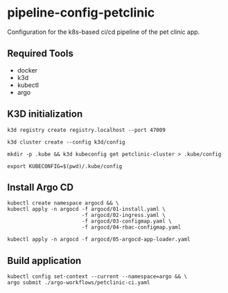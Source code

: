 # pipeline-config-petclinic

Configuration for the k8s-based ci/cd pipeline of the pet clinic app.

## Required Tools

* docker
* k3d
* kubectl 
* argo

## K3D initialization

`k3d registry create registry.localhost --port 47009`

`k3d cluster create --config k3d/config`

`mkdir -p .kube && k3d kubeconfig get petclinic-cluster > .kube/config`

`export KUBECONFIG=$(pwd)/.kube/config`

## Install Argo CD

```
kubectl create namespace argocd && \
kubectl apply -n argocd -f argocd/01-install.yaml \
                        -f argocd/02-ingress.yaml \
                        -f argocd/03-configmap.yaml \
                        -f argocd/04-rbac-configmap.yaml 
```

`kubectl apply -n argocd -f argocd/05-argocd-app-loader.yaml`

## Build application

```
kubectl config set-context --current --namespace=argo && \
argo submit ./argo-workflows/petclinic-ci.yaml
```

